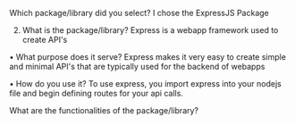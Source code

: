 Which package/library did you select?
I chose the ExpressJS Package

2. What is the package/library?
Express is a webapp framework used to create API's

• What purpose does it serve?
Express makes it very easy to create simple and minimal API's that are typically used for the backend of webapps

• How do you use it?
To use express, you import express into your nodejs file and begin defining routes for your api calls.

What are the functionalities of the package/library?

